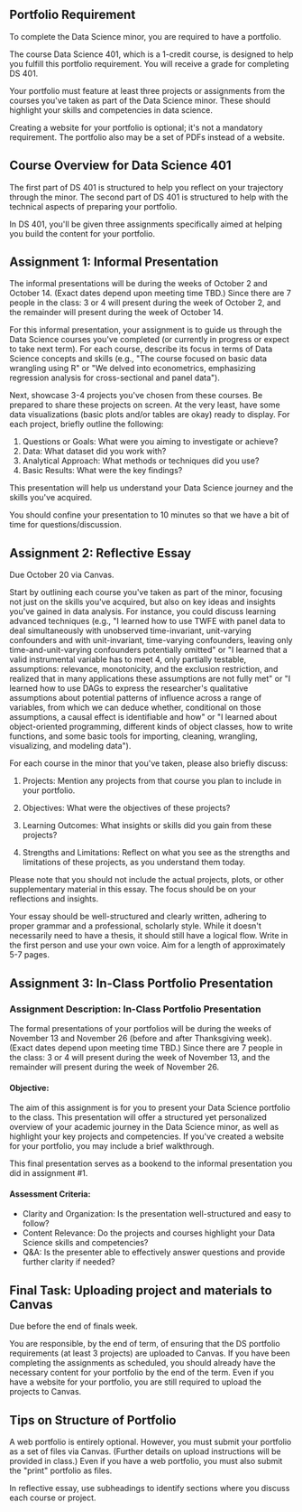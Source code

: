 ## Portfolio Requirement  

To complete the Data Science minor, you are required to have a portfolio.

The course Data Science 401, which is a 1-credit course, is designed to help you fulfill this portfolio requirement. You will receive a grade for completing DS 401.

Your portfolio must feature at least three projects or assignments from the courses you've taken as part of the Data Science minor. These should highlight your skills and competencies in data science.

Creating a website for your portfolio is optional; it's not a mandatory requirement. The portfolio also may be a set of PDFs instead of a website.

## Course Overview for Data Science 401

The first part of DS 401 is structured to help you reflect on your trajectory through the minor. The second part of DS 401 is structured to help with the technical aspects of preparing your portfolio.

In DS 401, you'll be given three assignments specifically aimed at helping you build the content for your portfolio.


## Assignment 1: Informal Presentation

The informal presentations will be during the weeks of October 2 and October 14. (Exact dates depend upon meeting time TBD.) Since there are 7 people in the class: 3 or 4 will present during the week of October 2, and the remainder will present during the week of October 14.

For this informal presentation, your assignment is to guide us through the Data Science courses you've completed (or currently in progress or expect to take next term). For each course, describe its focus in terms of Data Science concepts and skills (e.g., "The course focused on basic data wrangling using R" or "We delved into econometrics, emphasizing regression analysis for cross-sectional and panel data").

Next, showcase 3-4 projects you've chosen from these courses. Be prepared to share these projects on screen. At the very least, have some data visualizations (basic plots and/or tables are okay) ready to display. For each project, briefly outline the following:

1. Questions or Goals: What were you aiming to investigate or achieve?
2. Data: What dataset did you work with?
3. Analytical Approach: What methods or techniques did you use?
4. Basic Results: What were the key findings?

This presentation will help us understand your Data Science journey and the skills you've acquired.

You should confine your presentation to 10 minutes so that we have a bit of time for questions/discussion.




## Assignment 2: Reflective Essay

Due October 20 via Canvas.

Start by outlining each course you've taken as part of the minor, focusing not just on the skills you've acquired, but also on key ideas and insights you've gained in data analysis. For instance, you could discuss learning advanced techniques (e.g., "I learned how to use TWFE with panel data to deal simultaneously with unobserved time-invariant, unit-varying confounders and with unit-invariant, time-varying confounders, leaving only time-and-unit-varying confounders potentially omitted" or "I learned that a valid instrumental variable has to meet 4, only partially testable, assumptions: relevance, monotonicity, and the exclusion restriction, and realized that in many applications these assumptions are not fully met" or "I learned how to use DAGs to express the researcher's qualitative assumptions about potential patterns of influence across a range of variables, from which we can deduce whether, conditional on those assumptions, a causal effect is identifiable and how" or "I learned about object-oriented programming, different kinds of object classes, how to write functions, and some basic tools for importing, cleaning, wrangling, visualizing, and modeling data").

For each course in the minor that you've taken, please also briefly discuss:

1. Projects: Mention any projects from that course you plan to include in your portfolio.
  
2. Objectives: What were the objectives of these projects?
  
3. Learning Outcomes: What insights or skills did you gain from these projects?

4. Strengths and Limitations: Reflect on what you see as the strengths and limitations of these projects, as you understand them today.

Please note that you should not include the actual projects, plots, or other supplementary material in this essay. The focus should be on your reflections and insights.

Your essay should be well-structured and clearly written, adhering to proper grammar and a professional, scholarly style. While it doesn't necessarily need to have a thesis, it should still have a logical flow. Write in the first person and use your own voice. Aim for a length of approximately 5-7 pages.

## Assignment 3: In-Class Portfolio Presentation

 ### Assignment Description: In-Class Portfolio Presentation

The formal presentations of your portfolios will be during the weeks of November 13 and November 26 (before and after Thanksgiving week). (Exact dates depend upon meeting time TBD.) Since there are 7 people in the class: 3 or 4 will present during the week of November 13, and the remainder will present during the week of November 26.

#### Objective:
The aim of this assignment is for you to present your Data Science portfolio to the class. This presentation will offer a structured yet personalized overview of your academic journey in the Data Science minor, as well as highlight your key projects and competencies. If you've created a website for your portfolio, you may include a brief walkthrough.  

This final presentation serves as a bookend to the informal presentation you did in assignment #1. 

 
#### Assessment Criteria:

- Clarity and Organization: Is the presentation well-structured and easy to follow?
- Content Relevance: Do the projects and courses highlight your Data Science skills and competencies?
- Q&A: Is the presenter able to effectively answer questions and provide further clarity if needed?

 ## Final Task: Uploading project and materials to Canvas

Due before the end of finals week.

You are responsible, by the end of term, of ensuring that the DS portfolio requirements (at least 3 projects) are uploaded to Canvas.  If you have been completing the assignments as scheduled, you should already have the necessary content for your portfolio by the end of the term. Even if you have a website for your portfolio, you are still required to upload the projects to Canvas.

## Tips on Structure of Portfolio

A web portfolio is entirely optional. However, you must submit your portfolio as a set of files via Canvas. (Further details on upload instructions will be provided in class.) Even if you have a web portfolio, you must also submit the "print" portfolio as files.

In reflective essay, use subheadings to identify sections where you discuss each course or project. 



